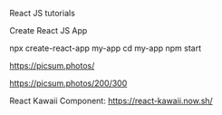 React JS tutorials

Create React JS App

npx create-react-app my-app
cd my-app
npm start

https://picsum.photos/

https://picsum.photos/200/300

React Kawaii Component:
https://react-kawaii.now.sh/ 
